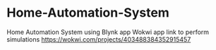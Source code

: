 # Home-Automation-System
Home Automation System using Blynk app 
Wokwi app link to perform simulations
https://wokwi.com/projects/403488384352915457
